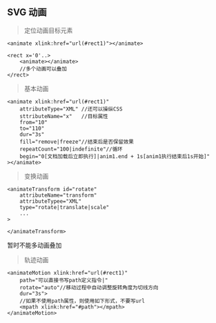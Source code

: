 ## SVG 动画

> 定位动画目标元素

	<animate xlink:href="url(#rect1)"></animate>

	<rect x='0'..>
		<animate></animate>
		//多个动画可以叠加
	</rect>

> 基本动画

	<animate xlink:href="url(#rect1)"
		attributeType="XML" //还可以操纵CSS
		sttributeName="x"	//目标属性
		from="10"
		to="110"
		dur="3s"
		fill="remove|freeze"//结束后是否保留效果
		repeatCount="100|indefinite"//循环
		begin="0[文档加载后立即执行]|anim1.end + 1s[anim1执行结束后1s开始]"
	></animate>

> 变换动画

	<animateTransform id="rotate"
		attributeName="transform"
		attributeTypee="XML"
		type="rotate|translate|scale"
		...
	>
		
	</animateTransform>

暂时不能多动画叠加

> 轨迹动画

	<animateMotion xlink:href="url(#rect1)"
		path="可以直接书写path定义指令|"
		rotate="auto"//移动过程中自动调整旋转角度为切线方向
		dur="3s">
		//如果不使用path属性，则使用如下形式，不要写url
		<mpath xlink:href="#path"></mpath>
	</animateMotion>

